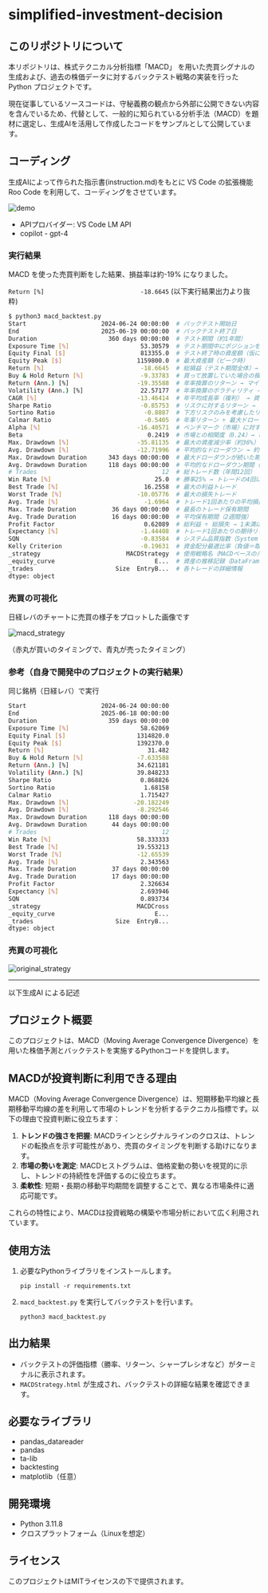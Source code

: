 # simplified-investment-decision

## このリポジトリについて

本リポジトリは、株式テクニカル分析指標「MACD」 を用いた売買シグナルの生成および、過去の株価データに対するバックテスト戦略の実装を行った Python プロジェクトです。

現在従事しているソースコードは、守秘義務の観点から外部に公開できない内容を含んでいるため、代替として、一般的に知られている分析手法（MACD）を題材に選定し、生成AIを活用して作成したコードをサンプルとして公開しています。

## コーディング

生成AIによって作られた指示書(instruction.md)をもとに VS Code の拡張機能 Roo Code を利用して、コーディングをさせています。

![demo](images/generated_code.gif)

- APIプロバイダー: VS Code LM API
- copilot - gpt-4

### 実行結果

MACD を使った売買判断をした結果、損益率は約-19% になりました。

`Return [%]                           -18.6645` (以下実行結果出力より抜粋)

```bash
$ python3 macd_backtest.py
Start                     2024-06-24 00:00:00  # バックテスト開始日
End                       2025-06-19 00:00:00  # バックテスト終了日
Duration                    360 days 00:00:00  # テスト期間（約1年間）
Exposure Time [%]                    53.30579  # テスト期間中にポジションを保有していた割合（約53%）
Equity Final [$]                     813355.0  # テスト終了時の資産額（仮に初期資金が100万ドルなら約18.6%減少）
Equity Peak [$]                     1159800.0  # 最大資産額（ピーク時）
Return [%]                           -18.6645  # 総損益（テスト期間全体）→ 約19%の損失
Buy & Hold Return [%]                -9.33783  # 買って放置していた場合の損益
Return (Ann.) [%]                   -19.35588  # 年率換算のリターン → マイナスで大幅損失傾向
Volatility (Ann.) [%]                22.57177  # 年率換算のボラティリティ → 価格変動は大きめ
CAGR [%]                            -13.46414  # 年平均成長率（複利） → 資産が年平均で減少している
Sharpe Ratio                         -0.85753  # リスクに対するリターン → マイナスは「損失を出しやすい戦略」
Sortino Ratio                         -0.8887  # 下方リスクのみを考慮したリスク調整後リターン → 同様にマイナス
Calmar Ratio                          -0.5405  # 年率リターン ÷ 最大ドローダウン → 小さいほどパフォーマンス効率が悪い
Alpha [%]                           -16.40571  # ベンチマーク（市場）に対する超過リターン → 明確に市場以下の成績
Beta                                   0.2419  # 市場との相関度（0.24）→ 市場との連動性は比較的低い
Max. Drawdown [%]                   -35.81135  # 最大の資産減少率（約36%）→ 非常に大きな下落
Avg. Drawdown [%]                   -12.71996  # 平均的なドローダウン → 約12%とリスクが高い
Max. Drawdown Duration      343 days 00:00:00  # 最大ドローダウンが続いた期間（ほぼテスト期間全体）
Avg. Drawdown Duration      118 days 00:00:00  # 平均的なドローダウン期間（約4か月）
# Trades                                   12  # 総トレード数（年間12回）
Win Rate [%]                             25.0  # 勝率25% → トレードの4回に1回しか勝てていない
Best Trade [%]                        16.2558  # 最大の利益トレード
Worst Trade [%]                     -10.05776  # 最大の損失トレード
Avg. Trade [%]                        -1.6964  # トレード1回あたりの平均損益 → 損失傾向が強い
Max. Trade Duration          36 days 00:00:00  # 最長のトレード保有期間
Avg. Trade Duration          16 days 00:00:00  # 平均保有期間（2週間強）
Profit Factor                         0.62089  # 総利益 ÷ 総損失 → 1未満は損失が利益を上回る
Expectancy [%]                       -1.44408  # トレード1回あたりの期待リターン → マイナスで長期的に損する設計
SQN                                  -0.83584  # システム品質指数（System Quality Number） → 戦略の質が低い
Kelly Criterion                      -0.19631  # 資金配分最適比率（負値＝取引非推奨）
_strategy                        MACDStrategy  # 使用戦略名（MACDベースのルール）
_equity_curve                            E...  # 資産の推移記録（DataFrameまたはSeries）
_trades                       Size  EntryB...  # 各トレードの詳細情報
dtype: object
```

### 売買の可視化

日経レバのチャートに売買の様子をプロットした画像です

![macd_strategy](images/macd_strategy.png)

（赤丸が買いのタイミングで、青丸が売ったタイミング）

### 参考（自身で開発中のプロジェクトの実行結果）

同じ銘柄（日経レバ）で実行

```bash
Start                     2024-06-24 00:00:00
End                       2025-06-18 00:00:00
Duration                    359 days 00:00:00
Exposure Time [%]                    58.62069
Equity Final [$]                    1314820.0
Equity Peak [$]                     1392370.0
Return [%]                             31.482
Buy & Hold Return [%]               -7.633588
Return (Ann.) [%]                   34.621181
Volatility (Ann.) [%]               39.848233
Sharpe Ratio                         0.868826
Sortino Ratio                         1.68158
Calmar Ratio                         1.715427
Max. Drawdown [%]                  -20.182249
Avg. Drawdown [%]                   -8.292546
Max. Drawdown Duration      118 days 00:00:00
Avg. Drawdown Duration       44 days 00:00:00
# Trades                                   12
Win Rate [%]                        58.333333
Best Trade [%]                      19.553213
Worst Trade [%]                     -12.65539
Avg. Trade [%]                       2.343563
Max. Trade Duration          37 days 00:00:00
Avg. Trade Duration          17 days 00:00:00
Profit Factor                        2.326634
Expectancy [%]                       2.693946
SQN                                  0.893734
_strategy                           MACDCross
_equity_curve                            E...
_trades                       Size  EntryB...
dtype: object
```

### 売買の可視化

![original_strategy](images/original_strategy.png)

----------------------------------------------------------------------

以下生成AI による記述

## プロジェクト概要
このプロジェクトは、MACD（Moving Average Convergence Divergence）を用いた株価予測とバックテストを実施するPythonコードを提供します。

## MACDが投資判断に利用できる理由
MACD（Moving Average Convergence Divergence）は、短期移動平均線と長期移動平均線の差を利用して市場のトレンドを分析するテクニカル指標です。以下の理由で投資判断に役立ちます：

1. **トレンドの強さを把握**: MACDラインとシグナルラインのクロスは、トレンドの転換点を示す可能性があり、売買のタイミングを判断する助けになります。
2. **市場の勢いを測定**: MACDヒストグラムは、価格変動の勢いを視覚的に示し、トレンドの持続性を評価するのに役立ちます。
3. **柔軟性**: 短期・長期の移動平均期間を調整することで、異なる市場条件に適応可能です。

これらの特性により、MACDは投資戦略の構築や市場分析において広く利用されています。

## 使用方法
1. 必要なPythonライブラリをインストールします。
   ```
   pip install -r requirements.txt
   ```
2. `macd_backtest.py` を実行してバックテストを行います。
   ```
   python3 macd_backtest.py
   ```

## 出力結果
- バックテストの評価指標（勝率、リターン、シャープレシオなど）がターミナルに表示されます。
- `MACDStrategy.html` が生成され、バックテストの詳細な結果を確認できます。

## 必要なライブラリ
- pandas_datareader
- pandas
- ta-lib
- backtesting
- matplotlib（任意）

## 開発環境
- Python 3.11.8
- クロスプラットフォーム（Linuxを想定）

## ライセンス
このプロジェクトはMITライセンスの下で提供されます。
